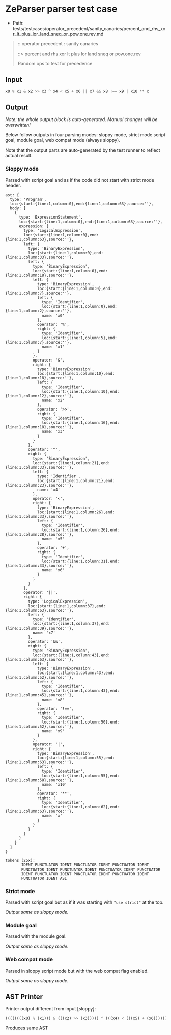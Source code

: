 # ZeParser parser test case

- Path: tests/testcases/operator_precedent/sanity_canaries/percent_and_rhs_xor_lt_plus_lor_land_sneq_or_pow.one.rev.md

> :: operator precedent : sanity canaries
>
> ::> percent and rhs xor lt plus lor land sneq or pow.one.rev
>
> Random ops to test for precedence

## Input

`````js
x0 % x1 & x2 >> x3 ^ x4 < x5 + x6 || x7 && x8 !== x9 | x10 ** x
`````

## Output

_Note: the whole output block is auto-generated. Manual changes will be overwritten!_

Below follow outputs in four parsing modes: sloppy mode, strict mode script goal, module goal, web compat mode (always sloppy).

Note that the output parts are auto-generated by the test runner to reflect actual result.

### Sloppy mode

Parsed with script goal and as if the code did not start with strict mode header.

`````
ast: {
  type: 'Program',
  loc:{start:{line:1,column:0},end:{line:1,column:63},source:''},
  body: [
    {
      type: 'ExpressionStatement',
      loc:{start:{line:1,column:0},end:{line:1,column:63},source:''},
      expression: {
        type: 'LogicalExpression',
        loc:{start:{line:1,column:0},end:{line:1,column:63},source:''},
        left: {
          type: 'BinaryExpression',
          loc:{start:{line:1,column:0},end:{line:1,column:33},source:''},
          left: {
            type: 'BinaryExpression',
            loc:{start:{line:1,column:0},end:{line:1,column:18},source:''},
            left: {
              type: 'BinaryExpression',
              loc:{start:{line:1,column:0},end:{line:1,column:7},source:''},
              left: {
                type: 'Identifier',
                loc:{start:{line:1,column:0},end:{line:1,column:2},source:''},
                name: 'x0'
              },
              operator: '%',
              right: {
                type: 'Identifier',
                loc:{start:{line:1,column:5},end:{line:1,column:7},source:''},
                name: 'x1'
              }
            },
            operator: '&',
            right: {
              type: 'BinaryExpression',
              loc:{start:{line:1,column:10},end:{line:1,column:18},source:''},
              left: {
                type: 'Identifier',
                loc:{start:{line:1,column:10},end:{line:1,column:12},source:''},
                name: 'x2'
              },
              operator: '>>',
              right: {
                type: 'Identifier',
                loc:{start:{line:1,column:16},end:{line:1,column:18},source:''},
                name: 'x3'
              }
            }
          },
          operator: '^',
          right: {
            type: 'BinaryExpression',
            loc:{start:{line:1,column:21},end:{line:1,column:33},source:''},
            left: {
              type: 'Identifier',
              loc:{start:{line:1,column:21},end:{line:1,column:23},source:''},
              name: 'x4'
            },
            operator: '<',
            right: {
              type: 'BinaryExpression',
              loc:{start:{line:1,column:26},end:{line:1,column:33},source:''},
              left: {
                type: 'Identifier',
                loc:{start:{line:1,column:26},end:{line:1,column:28},source:''},
                name: 'x5'
              },
              operator: '+',
              right: {
                type: 'Identifier',
                loc:{start:{line:1,column:31},end:{line:1,column:33},source:''},
                name: 'x6'
              }
            }
          }
        },
        operator: '||',
        right: {
          type: 'LogicalExpression',
          loc:{start:{line:1,column:37},end:{line:1,column:63},source:''},
          left: {
            type: 'Identifier',
            loc:{start:{line:1,column:37},end:{line:1,column:39},source:''},
            name: 'x7'
          },
          operator: '&&',
          right: {
            type: 'BinaryExpression',
            loc:{start:{line:1,column:43},end:{line:1,column:63},source:''},
            left: {
              type: 'BinaryExpression',
              loc:{start:{line:1,column:43},end:{line:1,column:52},source:''},
              left: {
                type: 'Identifier',
                loc:{start:{line:1,column:43},end:{line:1,column:45},source:''},
                name: 'x8'
              },
              operator: '!==',
              right: {
                type: 'Identifier',
                loc:{start:{line:1,column:50},end:{line:1,column:52},source:''},
                name: 'x9'
              }
            },
            operator: '|',
            right: {
              type: 'BinaryExpression',
              loc:{start:{line:1,column:55},end:{line:1,column:63},source:''},
              left: {
                type: 'Identifier',
                loc:{start:{line:1,column:55},end:{line:1,column:58},source:''},
                name: 'x10'
              },
              operator: '**',
              right: {
                type: 'Identifier',
                loc:{start:{line:1,column:62},end:{line:1,column:63},source:''},
                name: 'x'
              }
            }
          }
        }
      }
    }
  ]
}

tokens (25x):
       IDENT PUNCTUATOR IDENT PUNCTUATOR IDENT PUNCTUATOR IDENT
       PUNCTUATOR IDENT PUNCTUATOR IDENT PUNCTUATOR IDENT PUNCTUATOR
       IDENT PUNCTUATOR IDENT PUNCTUATOR IDENT PUNCTUATOR IDENT
       PUNCTUATOR IDENT ASI
`````

### Strict mode

Parsed with script goal but as if it was starting with `"use strict"` at the top.

_Output same as sloppy mode._

### Module goal

Parsed with the module goal.

_Output same as sloppy mode._

### Web compat mode

Parsed in sloppy script mode but with the web compat flag enabled.

_Output same as sloppy mode._

## AST Printer

Printer output different from input [sloppy]:

````js
((((((((x0) % (x1))) & (((x2) >> (x3))))) ^ (((x4) < (((x5) + (x6))))))) || (((x7) && (((((x8) !== (x9))) | (((x10) ** (x))))))));
````

Produces same AST
